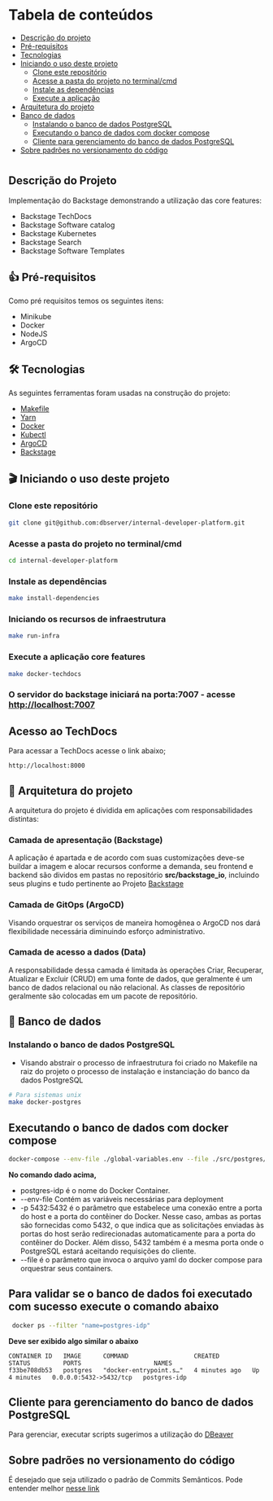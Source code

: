 Tabela de conteúdos
=================
<!--ts-->
* [Descrição do projeto](#descrição-do-projeto)
* [Pré-requisitos](#-pré-requisitos)
* [Tecnologias](#-tecnologias)
* [Iniciando o uso deste projeto](#-iniciando-o-uso-deste-projeto)
    * [Clone este repositório](#clone-este-repositório)
    * [Acesse a pasta do projeto no terminal/cmd](#acesse-a-pasta-do-projeto-no-terminalcmd)
    * [Instale as dependências](#instale-as-dependências)
    * [Execute a aplicação](#execute-a-aplicação)
* [Arquitetura do projeto](#-arquitetura-do-projeto)
* [Banco de dados](#-banco-de-dados)
  * [Instalando o banco de dados PostgreSQL](#instalando-o-banco-de-dados-PostgreSQL)
  * [Executando o banco de dados com docker compose](#executando-o-banco-de-dados-com-docker)
  * [Cliente para gerenciamento do banco de dados PostgreSQL](#cliente-para-gerenciamento-do-banco-de-dados-PostgreSQL)
* [Sobre padrões no versionamento do código](#sobre-padrões-no-versionamento-do-código)
<!--te-->

#

## Descrição do Projeto

Implementação do Backstage demonstrando a utilização das core features:
- Backstage TechDocs
- Backstage Software catalog
- Backstage Kubernetes
- Backstage Search
- Backstage Software Templates

## 👍 Pré-requisitos

Como pré requisitos temos os seguintes itens:
- Minikube
- Docker
- NodeJS
- ArgoCD

## 🛠 Tecnologias

As seguintes ferramentas foram usadas na construção do projeto:

- [Makefile](https://www.gnu.org/software/make/manual/make.html)
- [Yarn](https://yarnpkg.com/)
- [Docker](https://docs.docker.com/)
- [Kubectl](https://kubernetes.io/docs/tasks/tools/install-kubectl-linux/#install-kubectl-binary-with-curl-on-linux)
- [ArgoCD](https://argoproj.github.io/cd/)
- [Backstage](backstage.io)

## 🎬 Iniciando o uso deste projeto

### Clone este repositório
```bash
git clone git@github.com:dbserver/internal-developer-platform.git
```

### Acesse a pasta do projeto no terminal/cmd
```bash
cd internal-developer-platform
```

### Instale as dependências
```bash
make install-dependencies
```

### Iniciando os recursos de infraestrutura
```bash
make run-infra
```

### Execute a aplicação core features
```bash
make docker-techdocs
```

### O servidor do backstage iniciará na porta:7007 - acesse <http://localhost:7007>

## Acesso ao TechDocs

Para acessar a TechDocs acesse o link abaixo;
```
http://localhost:8000
```


## 📁 Arquitetura do projeto

A arquitetura do projeto é dividida em aplicações com responsabilidades distintas:

### Camada de apresentação (Backstage)
A aplicação é apartada e de acordo com suas customizações deve-se buildar a imagem e alocar recursos conforme a demanda, seu frontend e backend são dividos em pastas no repositório __src/backstage_io__, incluindo seus plugins e tudo pertinente ao Projeto [Backstage](backstage.io)

### Camada de GitOps (ArgoCD)
Visando orquestrar os serviços de maneira homogênea o ArgoCD nos dará flexibilidade necessária diminuindo esforço administrativo.

### Camada de acesso a dados (Data)
A responsabilidade dessa camada é limitada às operações Criar, Recuperar, Atualizar e Excluir (CRUD) em uma fonte de dados, que geralmente é um banco de dados relacional ou não relacional. As classes de repositório geralmente são colocadas em um pacote de repositório.


## 🏬 Banco de dados

### Instalando o banco de dados PostgreSQL

- Visando abstrair o processo de infraestrutura foi criado no Makefile na raiz do projeto o processo de instalação e instanciação do banco da dados PostgreSQL
 
```bash
# Para sistemas unix
make docker-postgres
```
## Executando o banco de dados com docker compose
```bash
docker-compose --env-file ./global-variables.env --file ./src/postgres/docker-compose.yml up -d --build -V
```
**No comando dado acima,**

- postgres-idp é o nome do Docker Container.
 - --env-file Contém as variáveis necessárias para deployment
 - -p 5432:5432 é o parâmetro que estabelece uma conexão entre a porta do host e a porta do contêiner do Docker. Nesse caso, ambas as portas são fornecidas como 5432, o que indica que as solicitações enviadas às portas do host serão redirecionadas automaticamente para a porta do contêiner do Docker. Além disso, 5432 também é a mesma porta onde o PostgreSQL estará aceitando requisições do cliente.
-  --file é o parâmetro que invoca o arquivo yaml do docker compose para orquestrar seus containers.

**Para validar se o banco de dados foi executado com sucesso execute o comando abaixo**
- 
```bash
 docker ps --filter "name=postgres-idp"
```
**Deve ser exibido algo similar o abaixo**
```
CONTAINER ID   IMAGE      COMMAND                  CREATED         STATUS         PORTS                    NAMES
f33be708db53   postgres   "docker-entrypoint.s…"   4 minutes ago   Up 4 minutes   0.0.0.0:5432->5432/tcp   postgres-idp
```

## Cliente para gerenciamento do banco de dados PostgreSQL
Para gerenciar, executar scripts sugerimos a utilização do [DBeaver](https://dbeaver.io/download/)

## Sobre padrões no versionamento do código

É desejado que seja utilizado o padrão de Commits Semânticos. Pode entender melhor [nesse link](https://github.com/iuricode/padroes-de-commits)